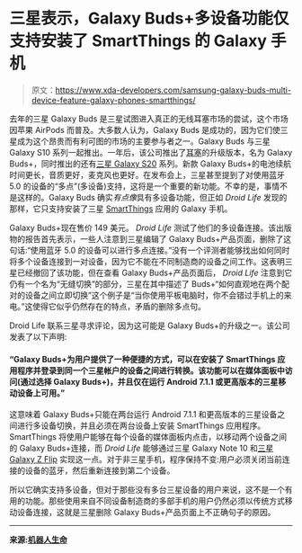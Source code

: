 # 三星表示，Galaxy Buds+多设备功能仅支持安装了 SmartThings 的 Galaxy 手机

> 原文：<https://www.xda-developers.com/samsung-galaxy-buds-multi-device-feature-galaxy-phones-smartthings/>

去年的三星 Galaxy Buds 是三星试图进入真正的无线耳塞市场的尝试，这个市场因苹果 AirPods 而普及。大多数人认为，Galaxy Buds 是成功的，因为它们使三星成为这个昂贵而有利可图的市场的主要参与者之一。Galaxy Buds 与三星 Galaxy S10 系列一起推出。一年后，该公司推出了[耳塞](https://www.xda-developers.com/samsung-galaxy-buds-plus-wireless-earbuds-launch/)的升级版本，名为 Galaxy Buds+，同时推出的还有[三星 Galaxy S20](https://www.xda-developers.com/samsung-galaxy-s20-specs-features-pricing-availability/) 系列。新款 Galaxy Buds+的电池续航时间更长，音质更好，麦克风也更好。在发布会上，三星甚至提到了对使用蓝牙 5.0 的设备的“多点”(多设备)支持，这将是一个重要的新功能。不幸的是，事情不是这样的。Galaxy Buds 确实*有点像*具有多设备功能，但正如 *Droid Life* 发现的那样，它只支持安装了三星 [SmartThings](https://www.xda-developers.com/samsung-smartthings-new-virtual-home-feature-at-a-glance-dashboard-connected-devices/) 应用的 Galaxy 手机。

Galaxy Buds+现在售价 149 美元。 *Droid Life* 测试了他们的多设备连接。该出版物的报告首先表示，一些人注意到三星编辑了 Galaxy Buds+产品页面，删除了这句话:“使用蓝牙 5.0 的设备可以进行多点连接。”没有一个评测者能够找出如何同时将多个设备连接到一对设备，因为它不能在不同制造商的设备之间工作。这表明三星已经撤回了该功能，但在查看 Galaxy Buds+产品页面后， *Droid Life* 注意到它仍有一个名为“无缝切换”的部分，三星在其中描述了 Buds+“如何直观地在两个配对的设备之间立即切换”这个例子是“当你使用平板电脑时，你不会错过手机上的来电。”这使得它似乎仍然存在的特点，矛盾的删除多点句。

Droid Life 联系三星寻求评论，因为这可能是 Galaxy Buds+的升级之一。该公司发表了以下声明:

#### “Galaxy Buds+为用户提供了一种便捷的方式，可以在安装了 SmartThings 应用程序并登录到同一个三星帐户的设备之间进行转换。该功能可以在媒体面板中访问(通过选择 Galaxy Buds+)，并且仅在运行 Android 7.1.1 或更高版本的三星移动设备上可用。”

这意味着 Galaxy Buds+只能在两台运行 Android 7.1.1 和更高版本的三星设备之间进行多设备切换，并且必须在两台设备上安装 SmartThings 应用程序。SmartThings 将使用户能够在每个设备的媒体面板内点击，以移动两个设备之间的 Galaxy Buds+连接，而 *Droid Life* 能够通过三星 Galaxy Note 10 和[三星 Galaxy Z Flip](https://www.xda-developers.com/samsung-galaxy-z-flip-launch-specs-features-pricing-availability/) 实现这一点。对于非三星手机，程序保持不变:用户必须关闭当前连接的设备的蓝牙，然后重新连接到第二个设备。

所以它确实支持多设备，但对于那些没有多台三星设备的用户来说，这不是一个有用的功能。那些使用来自不同设备制造商的多部手机的用户仍然必须以传统方式移动设备连接，这就是三星删除 Galaxy Buds+产品页面上不正确句子的原因。

* * *

**来源:[机器人生命](https://www.droid-life.com/2020/02/21/samsung-clarifies-galaxy-buds-and-their-multi-device-capabilities/)**